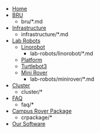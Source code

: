 * [Home](home.md)
* [BRU](bru/home.md)
    * bru/*.md
* [Infrastructure](infrastructure/home.md)
    * infrastructure/*.md
* [Lab Robots](lab-robots/home.md)
    * [Linorobot](lab-robots/linorobot/home.md)
        * lab-robots/linorobot/*.md
    * [Platform](lab-robots/platform/home.md)
    * [Turtlebot3](lab-robots/tb3/home.md)
    * [Mini Rover](lab-robots/minrover/home.md)
        * lab-robots/minirover/*.md
* [Cluster](cluster/home.md)
    * cluster/*
* [FAQ](faq/home.md)
    * faq/*
* [Campus Rover Package](crpackage/home.md)
    * crpackage/*
* [Our Software](packages/)
